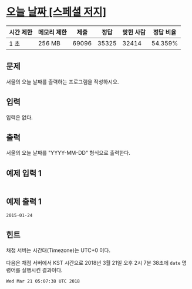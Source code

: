 # [오늘 날짜 [스페셜 저지]](https://www.acmicpc.net/problem/10699)

| 시간 제한 | 메모리 제한 | 제출 | 정답 | 맞힌 사람 | 정답 비율 |
| --- | --- | --- | --- | --- | --- |
| 1 초 | 256 MB | 69096 | 35325 | 32414 | 54.359% |

## 문제

서울의 오늘 날짜를 출력하는 프로그램을 작성하시오.

## 입력

입력은 없다.

## 출력

서울의 오늘 날짜를 "YYYY-MM-DD" 형식으로 출력한다.

## 예제 입력 1

```

```

## 예제 출력 1

```
2015-01-24

```

## 힌트

채점 서버는 시간대(Timezone)는 UTC+0 이다.

다음은 채점 서버에서 KST 시간으로 2018년 3월 21일 오후 2시 7분 38초에 `date` 명령어를 실행시킨 결과이다.

```
Wed Mar 21 05:07:38 UTC 2018
```
